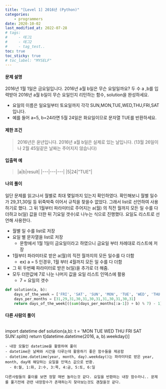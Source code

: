 ```yaml
---
title: "[Level 1] 2016년 (Python)"
categories: 
    - programmers
date: 2020-10-02
last_modified_at: 2022-07-28
# tags:
#     - 태그1
#     - 태그2
#     - tag_test..
toc: true
toc_sticky: true
# toc_label: "MYSELF"
---
```

#### **문제 설명**
2016년 1월 1일은 금요일입니다. 2016년 a월 b일은 무슨 요일일까요? 두 수 a ,b를 입력받아 2016년 a월 b일이 무슨 요일인지 리턴하는 함수, solution을 완성하세요. 
- 요일의 이름은 일요일부터 토요일까지 각각 SUN,MON,TUE,WED,THU,FRI,SAT 입니다. 
- 예를 들어 a=5, b=24라면 5월 24일은 화요일이므로 문자열 TUE를 반환하세요.

#### **제한 조건**
> 2016년은 윤년입니다.
2016년 a월 b일은 실제로 있는 날입니다. (13월 26일이나 2월 45일같은 날짜는 주어지지 않습니다)

#### **입출력 예**
>|a|b|result|
|---|---|---|
|5|24|"TUE"|

#### **나의 풀이**
일단 문제를 읽고나서 월별로 최대 몇일까지 있는지 확인하였다. 확인해보니 월별 일수가 29,31,30일 등 뒤죽박죽 이어서 규칙을 찾을수 없었다. 그래서 list로 선언하여 사용하기로 했다. 그 뒤 1월부터 파라미터로 주어지는 a(월) 의 직전 월까지 모든 일 수를 다 더하고 b(일) 값을 더한 뒤 7(요일 갯수)로 나누는 식으로 진행했다. 요일도 리스트로 선언해 사용한다.
- 월별 일 수를 list로 저장
- 요일 별 문자열을 list로 저장
  - 문항에서 1월 1일이 금요일이라고 하였으니 금요일 부터 차례대로 리스트에 저장
- 1월부터 파라미터로 받은 a(월)의 직전 월까지의 모든 일수를 다 더함
  - ex) a = 5 인경우, 1월 부터 4월까지 모든 일 수를 다 더함
- 그 뒤 두번째 파라미터로 받은 b(일)을 추가로 더 해줌.
- 모두 더한값에 7로 나눈 나머지 값을 요일 리스트 인덱스에 활용
  - 7 = 요일의 갯수

```python
def solution(a, b):
    days_of_the_week = ['FRI', 'SAT', 'SUN', 'MON', 'TUE', 'WED', 'THU']
    days_per_months = [31,29,31,30,31,30,31,31,30,31,30,31]
    return days_of_the_week[((sum(days_per_months[:a-1]) + b) % 7) - 1]
```

#### **다른 사람의 풀이**
> ```python
import datetime
def solution(a,b):
    t = 'MON TUE WED THU FRI SAT SUN'.split()
    return t[datetime.datetime(2016, a, b).weekday()]
```
- 내장 모듈인 datetime을 활용하여 풀이
- datetime은 날짜와 시간을 다루는데 활용하기 좋은 함수들을 제공함
- datetime.datetime(year, month, day).weekday()는 파라미터로 받은 year, month, day에 해당하는 요일을 인덱스 값으로 반환.
  - 0:월, 1:화, 2:수, 3:목, 4:금, 5:토, 6:일

다른사람들의 풀이를 보면 정말 매번 놀라는것 같다. 요일을 반환하는 내장 함수라니.. 문제를 풀기전에 관련 내장함수가 존재하는지 찾아보는것도 괜찮을것 같다.